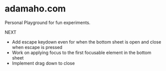 # adamaho.com

Personal Playground for fun experiments.

NEXT

-   Add escape keydown even for when the bottom sheet is open and close when escape is pressed
-   Work on applying focus to the first focusable element in the bottom sheet
-   Implement drag down to close
